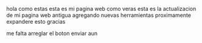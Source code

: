 hola como estas esta es mi pagina web como veras esta es la actualizacion de mi pagina web antigua agregando nuevas herramientas 
proximamente expandere esto gracias 


me falta arreglar el boton enviar aun 
